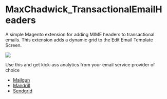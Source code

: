 # MaxChadwick_TransactionalEmailHeaders

A simple Magento extension for adding MIME headers to transactional emails. This extension adds a dynamic grid to the Edit Email Template Screen. 

![](http://i.imgur.com/ri8hODn.png)

Use this and get kick-ass analytics from your email service provider of choice

* [Mailgun](http://documentation.mailgun.com/user_manual.html#sending-via-smtp)
* [Mandrill](http://help.mandrill.com/entries/21688056-Using-SMTP-Headers-to-customize-your-messages)
* [Sendgrid](https://sendgrid.com/docs/API_Reference/SMTP_API/index.html)